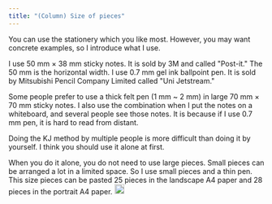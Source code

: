 ```yaml
---
title: "(Column) Size of pieces"
---
```


You can use the stationery which you like most. However, you may want concrete examples, so I introduce what I use.

I use 50 mm × 38 mm sticky notes. It is sold by 3M and called "Post-it." The 50 mm is the horizontal width. I use 0.7 mm gel ink ballpoint pen. It is sold by Mitsubishi Pencil Company Limited called "Uni Jetstream."

Some people prefer to use a thick felt pen (1 mm ~ 2 mm) in large 70 mm × 70 mm sticky notes. I also use the combination when I put the notes on a whiteboard, and several people see those notes. It is because if I use 0.7 mm pen, it is hard to read from distant.

Doing the KJ method by multiple people is more difficult than doing it by yourself. I think you should use it alone at first.

When you do it alone, you do not need to use large pieces. Small pieces can be arranged a lot in a limited space. So I use small pieces and a thin pen. This size pieces can be pasted 25 pieces in the landscape A4 paper and 28 pieces in the portrait A4 paper.
<img src='https://scrapbox.io/api/pages/nishio/en/icon' alt='en.icon' height="19.5"/>